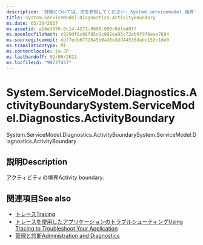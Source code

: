 ```yaml
---
description: '詳細については、次を参照してください: System.servicemodel 境界'
title: System.ServiceModel.Diagnostics.ActivityBoundary
ms.date: 03/30/2017
ms.assetid: a24e3076-0c14-4271-9990-090c0dfed07f
ms.openlocfilehash: c029df0c08f85c9c082ea95c72eb9f976eae7684
ms.sourcegitcommit: ddf7edb67715a5b9a45e3dd44536dabc153c1de0
ms.translationtype: MT
ms.contentlocale: ja-JP
ms.lasthandoff: 02/06/2021
ms.locfileid: "99727457"
---
```

# <a name="systemservicemodeldiagnosticsactivityboundary"></a><span data-ttu-id="935cc-103">System.ServiceModel.Diagnostics.ActivityBoundary</span><span class="sxs-lookup"><span data-stu-id="935cc-103">System.ServiceModel.Diagnostics.ActivityBoundary</span></span>

<span data-ttu-id="935cc-104">System.ServiceModel.Diagnostics.ActivityBoundary</span><span class="sxs-lookup"><span data-stu-id="935cc-104">System.ServiceModel.Diagnostics.ActivityBoundary</span></span>  
  
## <a name="description"></a><span data-ttu-id="935cc-105">説明</span><span class="sxs-lookup"><span data-stu-id="935cc-105">Description</span></span>  

 <span data-ttu-id="935cc-106">アクティビティの境界</span><span class="sxs-lookup"><span data-stu-id="935cc-106">Activity boundary.</span></span>  
  
## <a name="see-also"></a><span data-ttu-id="935cc-107">関連項目</span><span class="sxs-lookup"><span data-stu-id="935cc-107">See also</span></span>

- [<span data-ttu-id="935cc-108">トレース</span><span class="sxs-lookup"><span data-stu-id="935cc-108">Tracing</span></span>](index.md)
- [<span data-ttu-id="935cc-109">トレースを使用したアプリケーションのトラブルシューティング</span><span class="sxs-lookup"><span data-stu-id="935cc-109">Using Tracing to Troubleshoot Your Application</span></span>](using-tracing-to-troubleshoot-your-application.md)
- [<span data-ttu-id="935cc-110">管理と診断</span><span class="sxs-lookup"><span data-stu-id="935cc-110">Administration and Diagnostics</span></span>](../index.md)
